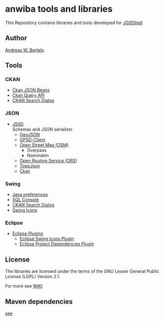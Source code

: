 # anwiba tools and libraries

This Repository contains libraries and tools developed for [JGISShell](https://github.com/AndreasWBartels/JGISShell)

## Author
[Andreas W. Bartels](https://github.com/AndreasWBartels).

## Tools

### CKAN
* [Ckan JSON Beans](https://github.com/AndreasWBartels/libraries/wiki/Ckan)
* [Ckan Query API](https://github.com/AndreasWBartels/libraries/wiki/Ckan)
* [CKAN Search Dialog](https://github.com/AndreasWBartels/libraries/wiki/Swing-Ckan-Search-Dialog)

### JSON
* [JSSD](https://github.com/AndreasWBartels/libraries/wiki/JSSD)   
Schemas and JSON serializer
  * [GeoJSON](https://github.com/AndreasWBartels/libraries/wiki/GeoJSON)
  * [GPSD-Client](https://github.com/AndreasWBartels/libraries/wiki/GPSD-Client)
  * [Open Street Map (OSM)](https://github.com/AndreasWBartels/libraries/wiki/OSM)
    * Overpass
    * Nominatim
  * [Open Routing Service (ORS)](https://github.com/AndreasWBartels/libraries/wiki/ORS)
  * [TopoJson](https://github.com/AndreasWBartels/libraries/wiki/TopoJson)
  * [Ckan](https://github.com/AndreasWBartels/libraries/wiki/Ckan)

### Swing
* [Java preferences](https://github.com/AndreasWBartels/libraries/wiki/Swing-Java-Preferences)
* [SQL Console](https://github.com/AndreasWBartels/libraries/wiki/Swing-SQL-Console)
* [CKAN Search Dialog](https://github.com/AndreasWBartels/libraries/wiki/Swing-Ckan-Search-Dialog)
* [Swing Icons](https://github.com/AndreasWBartels/libraries/wiki/Swing-Icons)

### Eclipse
* [Eclipse Plugins](https://github.com/AndreasWBartels/libraries/wiki/Eclipse-Plugins)
  * [Eclipse Swing Icons Plugin](https://github.com/AndreasWBartels/libraries/wiki/Eclipse-Swing-Icons-Plugins)
  * [Eclipse Project Dependencies Plugin](https://github.com/AndreasWBartels/libraries/wiki/Eclipse-Project-Dependencies-Plugins)

## License

The libraries are licensed under the terms of the GNU Lesser General Public License (LGPL) Version 2.1. 

For more see [WIKI](https://github.com/AndreasWBartels/libraries/wiki) 

## Maven dependencies

[see](https://mvnrepository.com/artifact/net.anwiba)
